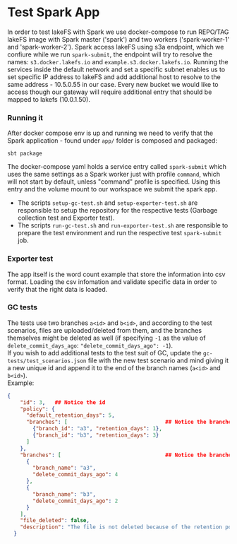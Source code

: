 # Test Spark App

In order to test lakeFS with Spark we use docker-compose to run REPO/TAG lakeFS image with Spark master ('spark') and two workers ('spark-worker-1' and 'spark-worker-2').
Spark access lakeFS using s3a endpoint, which we confiure while we run `spark-submit`, the endpoint will try to resolve the names: `s3.docker.lakefs.io` and `example.s3.docker.lakefs.io`.
Running the services inside the default network and set a specific subnet enables us to set specific IP address to lakeFS and add additional host to resolve to the same address - 10.5.0.55 in our case.
Every new bucket we would like to access though our gateway will require additional entry that should be mapped to lakefs (10.0.1.50).

### Running it

After docker compose env is up and running we need to verify that the Spark application - found under `app/` folder is composed and packaged:

```shell
sbt package
```

The docker-compose yaml holds a service entry called `spark-submit` which uses the same settings as a Spark worker just with profile `command`, which will not start by default, unless "command" profile is specified.
Using this entry and the volume mount to our workspace we submit the spark app.

- The scripts `setup-gc-test.sh` and `setup-exporter-test.sh` are responsible to setup the repository for the respective tests (Garbage collection test and Exporter test).
- The scripts `run-gc-test.sh` and `run-exporter-test.sh` are responsible to prepare the test environment and run the respective test `spark-submit` job.

### Exporter test

The app itself is the word count example that store the information into csv format.  Loading the csv infomation and validate specific data in order to verify that the right data is loaded.

### GC tests

The tests use two branches `a<id>` and `b<id>`, and according to the test scenarios, files are uploaded/deleted from them, and the branches themselves might be deleted as well (if specifying `-1` as the value of `delete_commit_days_ago`: `"delete_commit_days_ago": -1`).  
If you wish to add additional tests to the test suit of GC, update the `gc-tests/test_scenarios.json` file with the new test scenario and mind giving it a new unique id and append it to the end of the branch names (`a<id>` and `b<id>`).  
Example:
```json lines
{
    "id": 3,   ## Notice the id
    "policy": {
      "default_retention_days": 5,
      "branches": [                               ## Notice the branches names
        {"branch_id": "a3", "retention_days": 1},  
        {"branch_id": "b3", "retention_days": 3}
      ]
    },
    "branches": [                                 ## Notice the branches names
      {
        "branch_name": "a3",
        "delete_commit_days_ago": 4
      },
      {
        "branch_name": "b3",
        "delete_commit_days_ago": 2
      }
    ],
    "file_deleted": false,
    "description": "The file is not deleted because of the retention policy of the second branch"
  }
```